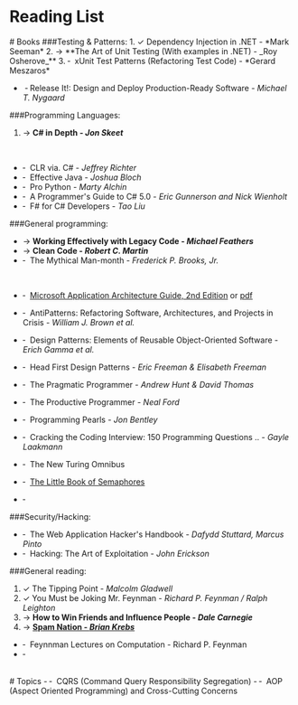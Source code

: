 <div class='post_title_wrapper'> 
		<h1 class='post_title'>Reading List </h1>
</div>
# Books
###Testing & Patterns:
1. ✓ Dependency Injection in .NET - *Mark Seeman* 
2. → **The Art of Unit Testing (With examples in .NET) - _Roy Osherove_**
3. ╴ xUnit Test Patterns (Refactoring Test Code) - *Gerard Meszaros*

<br />

- ╶ Release It!: Design and Deploy Production-Ready Software - *Michael T. Nygaard*

###Programming Languages:
1. → **C# in Depth - _Jon Skeet_**

<br />

- ╴ CLR via. C# - _Jeffrey Richter_
- ╴ Effective Java - _Joshua Bloch_
- ╴ Pro Python - _Marty Alchin_
- ╴ A Programmer's Guide to C# 5.0 - _Eric Gunnerson and Nick Wienholt_
- ╴ F# for C# Developers - _Tao Liu_

###General programming:
- → **Working Effectively with Legacy Code - _Michael Feathers_**
- → **Clean Code - _Robert C. Martin_**
- ╴ The Mythical Man-month - _Frederick P. Brooks, Jr._

<br />

- ╴ [Microsoft Application Architecture Guide, 2nd Edition](http://msdn.microsoft.com/en-us/library/ff650706.aspx) or [pdf](https://www.microsoft.com/downloads/details.aspx?FamilyID=ce40e4e1-9838-4c89-a197-a373b2a60df2&DisplayLang=en)
- ╴ AntiPatterns: Refactoring Software, Architectures, and Projects in Crisis - _William J. Brown et al._
- ╴ Design Patterns: Elements of Reusable Object-Oriented Software - _Erich Gamma et al._
- ╴ Head First Design Patterns - _Eric Freeman & Elisabeth Freeman_
- ╴ The Pragmatic Programmer - _Andrew Hunt & David Thomas_
- ╴ The Productive Programmer - _Neal Ford_
- ╴ Programming Pearls - _Jon Bentley_
- ╴ Cracking the Coding Interview: 150 Programming Questions .. - _Gayle Laakmann_

- ╴ The New Turing Omnibus
- ╴ [The Little Book of Semaphores](http://greenteapress.com/semaphores/downey08semaphores.pdf)
- ╴ 
	
###Security/Hacking:
- ╴ The Web Application Hacker's Handbook - _Dafydd Stuttard, Marcus Pinto_
- ╴ Hacking: The Art of Exploitation - _John Erickson_


###General reading:
1. ✓ The Tipping Point - _Malcolm Gladwell_
2. ✓ You Must be Joking Mr. Feynman - _Richard P. Feynman / Ralph Leighton_
3. →  **How to Win Friends and Influence People - _Dale Carnegie_**
4. →  **[Spam Nation - *Brian Krebs*](https://www.amazon.com/Spam-Nation-Organized-Cybercrimefrom-Epidemic/dp/1501210432)**

- ╴ Feynnman Lectures on Computation - Richard P. Feynman
- ╴ 
<br />
# Topics
- ╴ CQRS (Command Query Responsibility Segregation)
- ╴ AOP (Aspect Oriented Programming) and Cross-Cutting Concerns 
 
